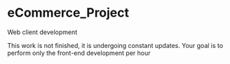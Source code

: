 # eCommerce_Project
Web client development

This work is not finished, it is undergoing constant updates.
Your goal is to perform only the front-end development per hour
